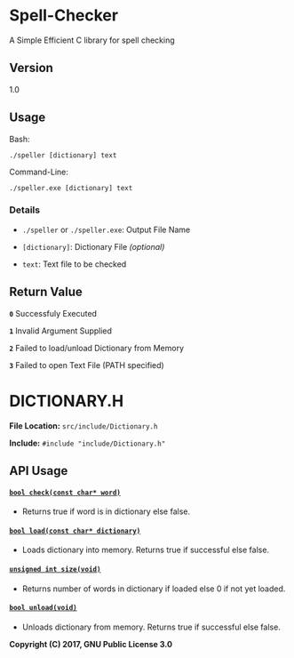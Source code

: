 # Spell-Checker
A Simple Efficient C library for spell checking

## Version
1.0

## Usage
Bash:
```
./speller [dictionary] text
```

Command-Line:
```
./speller.exe [dictionary] text
```

### Details
* `./speller` or `./speller.exe`: Output File Name

* `[dictionary]`: Dictionary File *(optional)*

* `text`: Text file to be checked

## Return Value
**`0`** Successfuly Executed

**`1`** Invalid Argument Supplied

**`2`** Failed to load/unload Dictionary from Memory

**`3`** Failed to open Text File (PATH specified)

# DICTIONARY.H

__File Location:__ `src/include/Dictionary.h`

__Include:__ `#include "include/Dictionary.h"`

## API Usage

#### <a href="#check"> `bool check(const char* word)` </a>

* Returns true if word is in dictionary else false.

#### <a href="#load"> `bool load(const char* dictionary)` </a>

* Loads dictionary into memory.  Returns true if successful else false.

#### <a href="#size"> `unsigned int size(void)` </a>

* Returns number of words in dictionary if loaded else 0 if not yet loaded.

#### <a href="#unload"> `bool unload(void)` </a>

* Unloads dictionary from memory.  Returns true if successful else false.


__Copyright (C) 2017, GNU Public License 3.0__
